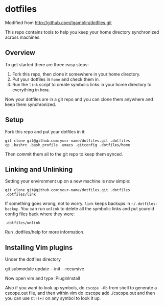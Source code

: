 dotfiles
=====================================
Modified from http://github.com/tgamblin/dotfiles.git

This repo contains tools to help you keep your home directory
synchronized across machines.

Overview
-------------------------------------
To get started there are three easy steps:

1. Fork this repo, then clone it somewhere in your home directory.
2. Put your dotfiles in `home` and check them in.
3. Run the `link` script to create symbolic links in your home directory
   to everything in `home`.

Now your dotfiles are in a git repo and you can clone them anywhere and keep them synchronized.

Setup
-------------------------------------
Fork this repo and put your dotfiles in it:

    git clone git@github.com:your-name/dotfiles.git .dotfiles
    cp .bashrc .bash_profile .emacs .gitconfig .dotfiles/home

Then commit them all to the git repo to keep them synced.

Linking and Unlinking
-------------------------------------
Setting your environment up on a new machine is now simple:
    
    git clone git@github.com:your-name/dotfiles.git .dotfiles
    .dotfiles/link

If something goes wrong, not to worry.  `link` keeps backups in `~/.dotfiles-backup`.  You can run `unlink` to delete all the symbolic links and put yourold config files back where they were:

    .dotfiles/unlink

Run .dotfiles/help for more information.


Installing Vim plugins
---------------------------------------

Under the dotfiles directory

git submodule update --init --recursive

Now open vim and type :PluginInstall

Also if you want to look up symbols, do `cscope -Rb` from shell to generate a
cscope.out file, and then within vim do :cscope add ./cscope.out and then you
can use `Ctrl+]` on any symbol to look it up.
